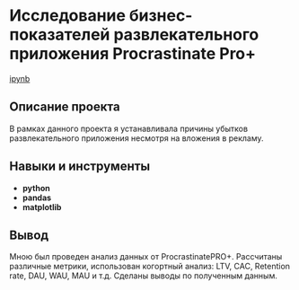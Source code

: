 # Исследование бизнес-показателей развлекательного приложения Procrastinate Pro+  
[ipynb](https://github.com/lenaatsvetkova/tsvekovalena/blob/main/App%20analytics/Исследование%20бизнес-показателей%20развлекательного%20приложения%20Procrastinate%20Pro%2B%2B.ipynb)

## Описание проекта

В рамках данного проекта я устанавливала причины убытков развлекательного приложения несмотря на вложения в рекламу. 



## Навыки и инструменты

- **python**
- **pandas**
- **matplotlib**



## Вывод

Мною был проведен анализ данных от ProcrastinatePRO+. Рассчитаны различные метрики, использован когортный анализ: LTV, CAC, Retention rate, DAU, WAU, MAU и т.д. Сделаны выводы по полученным данным.
